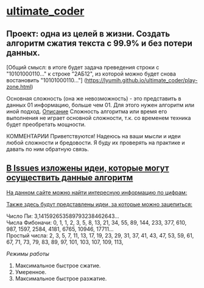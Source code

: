 # [ultimate_coder](https://lyumih.github.io/ultimate_coder/)
## Проект: одна из целей в жизни. Создать алгоритм сжатия текста с 99.9% и без потери данных.

[Общий смысл: в итоге будет задача преведения строки с "10101000110..." к строке "2АБ12", из которой можно будет снова востановить  "10101000110..."] (https://lyumih.github.io/ultimate_coder/play-zone.html)


Основная сложность (она же невозможность) - это представить в данных 01 информацию, больше чем 01. Для этого нужен алгоритм или иной подход. [Описание](https://lyumih.github.io/ultimate_coder/)
Сложность алгоритма или время его выполнения не играет основной сложности, т.к. со временем техника будет преобретать мощности. 

  
КОММЕНТАРИИ Приветствуются! Надеюсь на ваши мысли и идеи любой сложности и бредовости. Я буду их проверять на практике и давать по ним обратную связь. 
## [В Issues изложены идеи, которые могут осуществить данные алгоритм ](https://github.com/Lyumih/ultimate_coder/issues)

[На данном сайте можно найти интересную информацию по цифрам: ](http://ru.math.wikia.com/wiki/%D0%9F%D1%80%D0%BE%D1%81%D1%82%D0%BE%D0%B5_%D1%87%D0%B8%D1%81%D0%BB%D0%BE)

[Также здесь будут представлены идеи, за которые можно зацепиться:](https://lyumih.github.io/ultimate_coder/constructor.html)

Число Пи: 3,141592653589793238462643...  
Числа Фибоначи: 0, 1, 1, 2, 3, 5, 8, 13, 21, 34, 55, 89, 144, 233, 377, 610, 987, 1597, 2584, 4181, 6765, 10946, 17711...   
Простый числа: 2, 3, 5, 7, 11, 13, 17, 19, 23, 29, 31, 37, 41, 43, 47, 53, 59, 61, 67, 71, 73, 79, 83, 89, 97, 101, 103, 107, 109, 113,   

*Режимы работы*
1. Максимальное быстрое сжатие.
2. Умеренное.
3. Максимальное быстрое разжатие.
